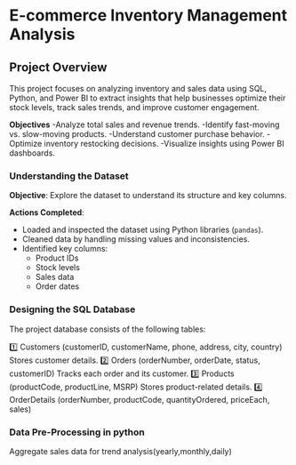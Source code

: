 # E-commerce Inventory Management Analysis
## Project Overview

This project focuses on analyzing inventory and sales data using SQL, Python, and Power BI to extract insights that help businesses optimize their stock levels, track sales trends, and improve customer engagement.

**Objectives**
-Analyze total sales and revenue trends.
-Identify fast-moving vs. slow-moving products.
-Understand customer purchase behavior.
-Optimize inventory restocking decisions.
-Visualize insights using Power BI dashboards.



### Understanding the Dataset
**Objective**: Explore the dataset to understand its structure and key columns.

**Actions Completed**:
- Loaded and inspected the dataset using Python libraries (`pandas`).
- Cleaned data by handling missing values and inconsistencies.
- Identified key columns:
  - Product IDs
  - Stock levels
  - Sales data
  - Order dates

### Designing the SQL Database
The project database consists of the following tables:

1️⃣ Customers (customerID, customerName, phone, address, city, country)
Stores customer details.
2️⃣ Orders (orderNumber, orderDate, status, customerID)
Tracks each order and its customer.
3️⃣ Products (productCode, productLine, MSRP)
Stores product-related details.
4️⃣ OrderDetails (orderNumber, productCode, quantityOrdered, priceEach, sales)

### Data Pre-Processing in python
Aggregate sales data for trend analysis(yearly,monthly,daily)

